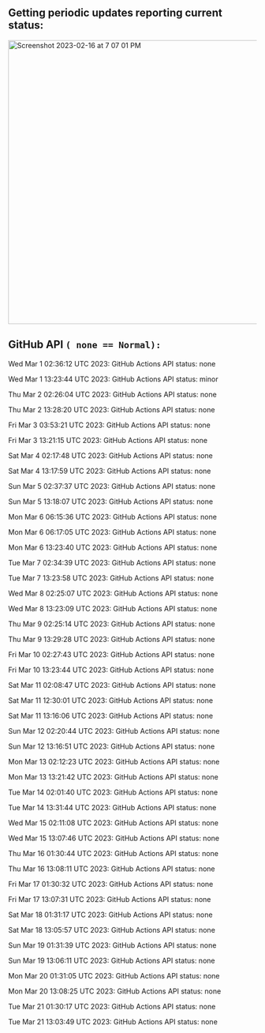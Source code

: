 
## Getting periodic updates reporting current status:
<img width="575" alt="Screenshot 2023-02-16 at 7 07 01 PM" src="https://user-images.githubusercontent.com/31228460/219539578-f880fea9-7a9d-4f7d-a7e2-5ce3d90ab466.png">

## GitHub API `( none == Normal):`

Wed Mar  1 02:36:12 UTC 2023: GitHub Actions API status: none

Wed Mar  1 13:23:44 UTC 2023: GitHub Actions API status: minor

Thu Mar  2 02:26:04 UTC 2023: GitHub Actions API status: none

Thu Mar  2 13:28:20 UTC 2023: GitHub Actions API status: none

Fri Mar  3 03:53:21 UTC 2023: GitHub Actions API status: none

Fri Mar  3 13:21:15 UTC 2023: GitHub Actions API status: none

Sat Mar  4 02:17:48 UTC 2023: GitHub Actions API status: none

Sat Mar  4 13:17:59 UTC 2023: GitHub Actions API status: none

Sun Mar  5 02:37:37 UTC 2023: GitHub Actions API status: none

Sun Mar  5 13:18:07 UTC 2023: GitHub Actions API status: none

Mon Mar  6 06:15:36 UTC 2023: GitHub Actions API status: none

Mon Mar  6 06:17:05 UTC 2023: GitHub Actions API status: none

Mon Mar  6 13:23:40 UTC 2023: GitHub Actions API status: none

Tue Mar  7 02:34:39 UTC 2023: GitHub Actions API status: none

Tue Mar  7 13:23:58 UTC 2023: GitHub Actions API status: none

Wed Mar  8 02:25:07 UTC 2023: GitHub Actions API status: none

Wed Mar  8 13:23:09 UTC 2023: GitHub Actions API status: none

Thu Mar  9 02:25:14 UTC 2023: GitHub Actions API status: none

Thu Mar  9 13:29:28 UTC 2023: GitHub Actions API status: none

Fri Mar 10 02:27:43 UTC 2023: GitHub Actions API status: none

Fri Mar 10 13:23:44 UTC 2023: GitHub Actions API status: none

Sat Mar 11 02:08:47 UTC 2023: GitHub Actions API status: none

Sat Mar 11 12:30:01 UTC 2023: GitHub Actions API status: none

Sat Mar 11 13:16:06 UTC 2023: GitHub Actions API status: none

Sun Mar 12 02:20:44 UTC 2023: GitHub Actions API status: none

Sun Mar 12 13:16:51 UTC 2023: GitHub Actions API status: none

Mon Mar 13 02:12:23 UTC 2023: GitHub Actions API status: none

Mon Mar 13 13:21:42 UTC 2023: GitHub Actions API status: none

Tue Mar 14 02:01:40 UTC 2023: GitHub Actions API status: none

Tue Mar 14 13:31:44 UTC 2023: GitHub Actions API status: none

Wed Mar 15 02:11:08 UTC 2023: GitHub Actions API status: none

Wed Mar 15 13:07:46 UTC 2023: GitHub Actions API status: none

Thu Mar 16 01:30:44 UTC 2023: GitHub Actions API status: none

Thu Mar 16 13:08:11 UTC 2023: GitHub Actions API status: none

Fri Mar 17 01:30:32 UTC 2023: GitHub Actions API status: none

Fri Mar 17 13:07:31 UTC 2023: GitHub Actions API status: none

Sat Mar 18 01:31:17 UTC 2023: GitHub Actions API status: none

Sat Mar 18 13:05:57 UTC 2023: GitHub Actions API status: none

Sun Mar 19 01:31:39 UTC 2023: GitHub Actions API status: none

Sun Mar 19 13:06:11 UTC 2023: GitHub Actions API status: none

Mon Mar 20 01:31:05 UTC 2023: GitHub Actions API status: none

Mon Mar 20 13:08:25 UTC 2023: GitHub Actions API status: none

Tue Mar 21 01:30:17 UTC 2023: GitHub Actions API status: none

Tue Mar 21 13:03:49 UTC 2023: GitHub Actions API status: none

